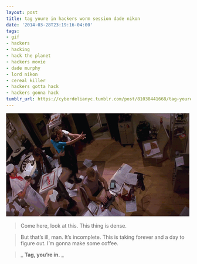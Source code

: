 ```yaml
---
layout: post
title: tag youre in hackers worm session dade nikon
date: '2014-03-28T23:19:16-04:00'
tags:
- gif
- hackers
- hacking
- hack the planet
- hackers movie
- dade murphy
- lord nikon
- cereal killer
- hackers gotta hack
- hackers gonna hack
tumblr_url: https://cyberdelianyc.tumblr.com/post/81038441668/tag-youre-in-hackers-worm-session-dade-nikon
---
```

 ![](/images/tumblr_n36h84PUW71tqzrm7o1_500.gif)  

> Come here, look at this. This thing is dense.

> But that’s ill, man. It’s incomplete. This is taking forever and a day to figure out. I’m gonna make some coffee.

> _ **Tag, you’re in.** _
